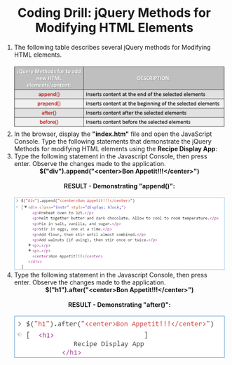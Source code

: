 <center><h1>Coding Drill:  jQuery Methods for Modifying HTML Elements</h1></center>

<ol>

<li>
The following table describes several jQuery methods for Modifying HTML elements.<br><br>
<center>
<img src=".guides/img/jqueryAddElements.png" alt="" />
</center>
</li>

<li>
In the browser, display the <b>"index.htm"</b> file and open the JavaScript Console.  Type the following statements that demonstrate the jQuery Methods for modifying HTML elements using the <b>Recipe Display App</b>:
</li>

<li>
Type the following statement in the Javascript Console, then press enter.  Observe the changes made to the application.
<br>
<center><b>$("div").append("&ltcenter>Bon Appetit!!!&lt/center>")</b></center>
<br><center><b>RESULT - Demonstrating "append()":</b></center><br><center>
<img src=".guides/img/trav13.png" alt="" /></center>
</li>


<li>
Type the following statement in the Javascript Console, then press enter.  Observe the changes made to the application.  <br><center><b>$("h1").after("&ltcenter>Bon Appetit!!!&lt/center>")</b></center>
<br><center><b>RESULT - Demonstrating "after()":</b></center><br><center>
<img src=".guides/img/trav14.png" alt="" /></center>
</li>


</ol> 
  



